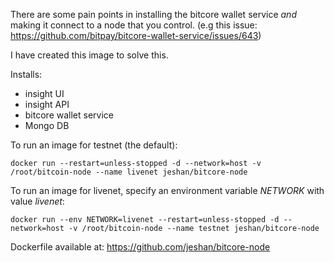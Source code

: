 There are some pain points in installing the bitcore wallet service *and* making it connect to a node that you control.
(e.g this issue: https://github.com/bitpay/bitcore-wallet-service/issues/643)

I have created this image to solve this.

Installs:
* insight UI
* insight API
* bitcore wallet service
* Mongo DB

To run an image for testnet (the default):

`docker run --restart=unless-stopped -d --network=host -v /root/bitcoin-node --name livenet jeshan/bitcore-node`

To run an image for livenet, specify an environment variable *NETWORK* with value *livenet*:

`docker run --env NETWORK=livenet --restart=unless-stopped -d --network=host -v /root/bitcoin-node --name testnet jeshan/bitcore-node`

Dockerfile available at:
https://github.com/jeshan/bitcore-node
